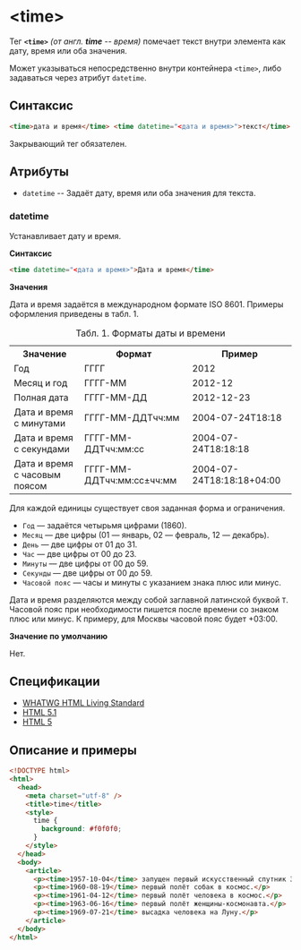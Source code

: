 # &lt;time&gt;

Тег **`<time>`** _(от англ. **time** -- время)_ помечает текст внутри элемента как дату, время или оба значения.

Может указываться непосредственно внутри контейнера `<time>`, либо задаваться через атрибут `datetime`.

## Синтаксис

```html
<time>дата и время</time> <time datetime="<дата и время>">текст</time>
```

Закрывающий тег обязателен.

## Атрибуты

- `datetime` -- Задаёт дату, время или оба значения для текста.

### datetime

Устанавливает дату и время.

**Синтаксис**

```html
<time datetime="<дата и время>">Дата и время</time>
```

**Значения**

Дата и время задаётся в международном формате ISO 8601. Примеры оформления приведены в табл. 1.

<table class="table">
<caption>Табл. 1. Форматы даты и времени</caption>
<tr><th>Значение</th><th>Формат</th><th>Пример</th></tr>
<tr><td>Год</td><td>ГГГГ</td><td>2012</td></tr>
<tr><td>Месяц и год</td><td>ГГГГ-ММ</td><td>2012-12</td></tr>
<tr><td>Полная дата</td><td>ГГГГ-ММ-ДД</td><td>2012-12-23</td></tr>
<tr><td>Дата и время с минутами</td><td>ГГГГ-ММ-ДДTчч:мм</td><td>2004-07-24T18:18</td></tr>
<tr><td>Дата и время с секундами</td><td>ГГГГ-ММ-ДДTчч:мм:сс</td><td>2004-07-24T18:18:18</td></tr>
<tr><td>Дата и время с часовым поясом</td><td>ГГГГ-ММ-ДДTчч:мм:сс±чч:мм</td><td>2004-07-24T18:18:18+04:00</td></tr>
</table>

Для каждой единицы существует своя заданная форма и ограничения.

- `Год` — задаётся четырьмя цифрами (1860).
- `Месяц` — две цифры (01 — январь, 02 — февраль, 12 — декабрь).
- `День` — две цифры от 01 до 31.
- `Час` — две цифры от 00 до 23.
- `Минуты` — две цифры от 00 до 59.
- `Секунды` — две цифры от 00 до 59.
- `Часовой пояс` — часы и минуты с указанием знака плюс или минус.

Дата и время разделяются между собой заглавной латинской буквой `T`. Часовой пояс при необходимости пишется после времени со знаком плюс или минус. К примеру, для Москвы часовой пояс будет +03:00.

**Значение по умолчанию**

Нет.

## Спецификации

- [WHATWG HTML Living Standard](https://html.spec.whatwg.org/multipage/semantics.html#the-time-element)
- [HTML 5.1](https://www.w3.org/TR/2016/REC-html51-20161101/grouping-content.html#the-time-element)
- [HTML 5](http://www.w3.org/TR/html5/grouping-content.html#the-time-element)

## Описание и примеры

```html
<!DOCTYPE html>
<html>
  <head>
    <meta charset="utf-8" />
    <title>time</title>
    <style>
      time {
        background: #f0f0f0;
      }
    </style>
  </head>
  <body>
    <article>
      <p><time>1957-10-04</time> запущен первый искусственный спутник Земли.</p>
      <p><time>1960-08-19</time> первый полёт собак в космос.</p>
      <p><time>1961-04-12</time> первый полёт человека в космос.</p>
      <p><time>1963-06-16</time> первый полёт женщины-космонавта.</p>
      <p><time>1969-07-21</time> высадка человека на Луну.</p>
    </article>
  </body>
</html>
```
